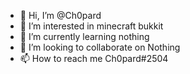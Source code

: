 - 👋 Hi, I’m @Ch0pard
- 👀 I’m interested in minecraft bukkit
- 🌱 I’m currently learning nothing
- 💞️ I’m looking to collaborate on Nothing
- 📫 How to reach me Ch0pard#2504

<!---
Ch0pard/Ch0pard is a ✨ special ✨ repository because its `README.md` (this file) appears on your GitHub profile.
You can click the Preview link to take a look at your changes.
--->
